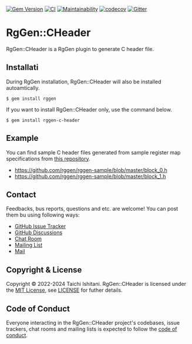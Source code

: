 [![Gem Version](https://badge.fury.io/rb/rggen-c-header.svg)](https://badge.fury.io/rb/rggen-c-header)
[![CI](https://github.com/rggen/rggen-c-header/actions/workflows/ci.yml/badge.svg)](https://github.com/rggen/rggen-c-header/actions/workflows/ci.yml)
[![Maintainability](https://api.codeclimate.com/v1/badges/abc9b4eea884c4b32805/maintainability)](https://codeclimate.com/github/rggen/rggen-c-header/maintainability)
[![codecov](https://codecov.io/gh/rggen/rggen-c-header/branch/master/graph/badge.svg?token=kUhLlLvtv6)](https://codecov.io/gh/rggen/rggen-c-header)
[![Gitter](https://badges.gitter.im/rggen/rggen.svg)](https://gitter.im/rggen/rggen?utm_source=badge&utm_medium=badge&utm_campaign=pr-badge)

# RgGen::CHeader

RgGen::CHeader is a RgGen plugin to generate C header file.

## Installati

During RgGen installation, RgGen::CHeader will also be installed autoamtically.

```
$ gem install rggen
```

If you want to install RgGen::CHeader only, use the command below.

```
$ gem install rggen-c-header
```

## Example

You can find sample C header files generated from sample register map specifications from [this repository](https://github.com/rggen/rggen-sample).

* https://github.com/rggen/rggen-sample/blob/master/block_0.h
* https://github.com/rggen/rggen-sample/blob/master/block_1.h

## Contact

Feedbacks, bus reports, questions and etc. are welcome! You can post them bu using following ways:

* [GitHub Issue Tracker](https://github.com/rggen/rggen/issues)
* [GitHub Discussions](https://github.com/rggen/rggen/discussions)
* [Chat Room](https://gitter.im/rggen/rggen)
* [Mailing List](https://groups.google.com/d/forum/rggen)
* [Mail](mailto:rggen@googlegroups.com)

## Copyright & License

Copyright &copy; 2022-2024 Taichi Ishitani. RgGen::CHeader is licensed under the [MIT License](https://opensource.org/licenses/MIT), see [LICENSE](LICENSE) for futher details.

## Code of Conduct

Everyone interacting in the RgGen::CHeader project's codebases, issue trackers, chat rooms and mailing lists is expected to follow the [code of conduct](https://github.com/rggen/rggen-c-header/blob/master/CODE_OF_CONDUCT.md).

